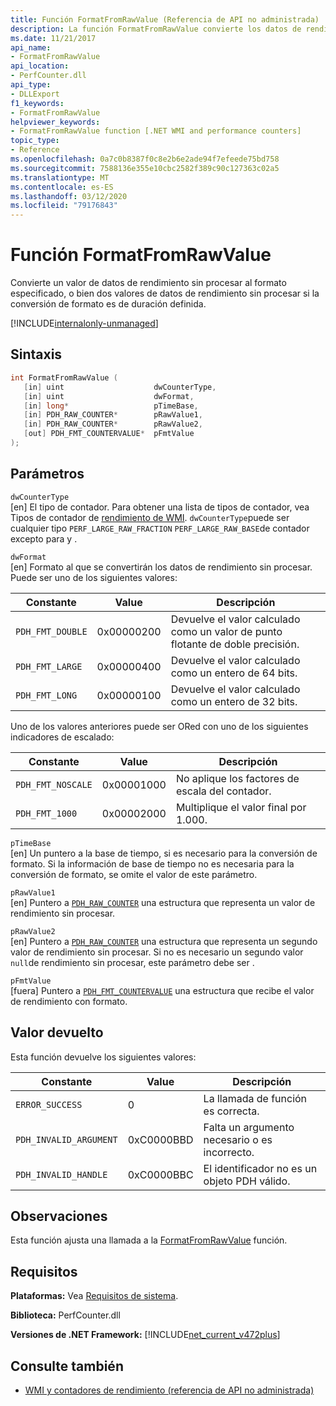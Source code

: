 ```yaml
---
title: Función FormatFromRawValue (Referencia de API no administrada)
description: La función FormatFromRawValue convierte los datos de rendimiento sin procesar a un formato especificado.
ms.date: 11/21/2017
api_name:
- FormatFromRawValue
api_location:
- PerfCounter.dll
api_type:
- DLLExport
f1_keywords:
- FormatFromRawValue
helpviewer_keywords:
- FormatFromRawValue function [.NET WMI and performance counters]
topic_type:
- Reference
ms.openlocfilehash: 0a7c0b8387f0c8e2b6e2ade94f7efeede75bd758
ms.sourcegitcommit: 7588136e355e10cbc2582f389c90c127363c02a5
ms.translationtype: MT
ms.contentlocale: es-ES
ms.lasthandoff: 03/12/2020
ms.locfileid: "79176843"
---
```

# <a name="formatfromrawvalue-function"></a>Función FormatFromRawValue
Convierte un valor de datos de rendimiento sin procesar al formato especificado, o bien dos valores de datos de rendimiento sin procesar si la conversión de formato es de duración definida.

[!INCLUDE[internalonly-unmanaged](../../../../includes/internalonly-unmanaged.md)]

## <a name="syntax"></a>Sintaxis

```cpp
int FormatFromRawValue (
   [in] uint                    dwCounterType,
   [in] uint                    dwFormat,
   [in] long*                   pTimeBase,
   [in] PDH_RAW_COUNTER*        pRawValue1,
   [in] PDH_RAW_COUNTER*        pRawValue2,
   [out] PDH_FMT_COUNTERVALUE*  pFmtValue
);
```

## <a name="parameters"></a>Parámetros

`dwCounterType`\
[en] El tipo de contador. Para obtener una lista de tipos de contador, vea Tipos de contador de [rendimiento de WMI](/windows/desktop/WmiSdk/wmi-performance-counter-types). `dwCounterType`puede ser cualquier tipo `PERF_LARGE_RAW_FRACTION` `PERF_LARGE_RAW_BASE`de contador excepto para y .

`dwFormat`\
[en] Formato al que se convertirán los datos de rendimiento sin procesar. Puede ser uno de los siguientes valores:

|Constante  |Value  |Descripción |
|---------|---------|---------|
| `PDH_FMT_DOUBLE` |0x00000200 | Devuelve el valor calculado como un valor de punto flotante de doble precisión. |
| `PDH_FMT_LARGE` | 0x00000400 | Devuelve el valor calculado como un entero de 64 bits. |
| `PDH_FMT_LONG` | 0x00000100 | Devuelve el valor calculado como un entero de 32 bits. |

Uno de los valores anteriores puede ser ORed con uno de los siguientes indicadores de escalado:

|Constante  |Value  |Descripción |
|---------|---------|---------|
| `PDH_FMT_NOSCALE` | 0x00001000 | No aplique los factores de escala del contador. |
| `PDH_FMT_1000` | 0x00002000 | Multiplique el valor final por 1.000. |

`pTimeBase`\
[en] Un puntero a la base de tiempo, si es necesario para la conversión de formato. Si la información de base de tiempo no es necesaria para la conversión de formato, se omite el valor de este parámetro.

`pRawValue1`\
[en] Puntero a [`PDH_RAW_COUNTER`](/windows/win32/api/pdh/ns-pdh-pdh_raw_counter) una estructura que representa un valor de rendimiento sin procesar.

`pRawValue2`\
[en] Puntero a [`PDH_RAW_COUNTER`](/windows/win32/api/pdh/ns-pdh-pdh_raw_counter) una estructura que representa un segundo valor de rendimiento sin procesar. Si no es necesario un segundo valor `null`de rendimiento sin procesar, este parámetro debe ser .

`pFmtValue`\
[fuera] Puntero a [`PDH_FMT_COUNTERVALUE`](/windows/win32/api/pdh/ns-pdh-pdh_fmt_countervalue) una estructura que recibe el valor de rendimiento con formato.

## <a name="return-value"></a>Valor devuelto

Esta función devuelve los siguientes valores:

|Constante  |Value  |Descripción  |
|---------|---------|---------|
| `ERROR_SUCCESS` | 0 | La llamada de función es correcta. |
| `PDH_INVALID_ARGUMENT` | 0xC0000BBD | Falta un argumento necesario o es incorrecto. |
| `PDH_INVALID_HANDLE` | 0xC0000BBC | El identificador no es un objeto PDH válido. |

## <a name="remarks"></a>Observaciones

Esta función ajusta una llamada a la [FormatFromRawValue](https://docs.microsoft.com/previous-versions/ms231047(v=vs.85)) función.

## <a name="requirements"></a>Requisitos

 **Plataformas:** Vea [Requisitos de sistema](../../get-started/system-requirements.md).

 **Biblioteca:** PerfCounter.dll

 **Versiones de .NET Framework:** [!INCLUDE[net_current_v472plus](../../../../includes/net-current-v472plus.md)]

## <a name="see-also"></a>Consulte también

- [WMI y contadores de rendimiento (referencia de API no administrada)](index.md)
